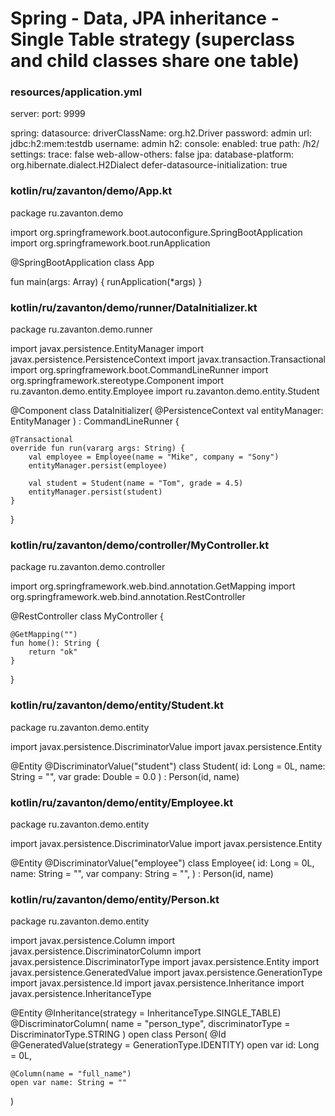 # Spring - Data, JPA inheritance - Single Table strategy (superclass and child classes share one table)



### resources/application.yml
server:
  port: 9999

spring:
  datasource:
    driverClassName: org.h2.Driver
    password: admin
    url: jdbc:h2:mem:testdb
    username: admin
  h2:
    console:
      enabled: true
      path: /h2/
      settings:
        trace: false
        web-allow-others: false
  jpa:
    database-platform: org.hibernate.dialect.H2Dialect
    defer-datasource-initialization: true










### kotlin/ru/zavanton/demo/App.kt
package ru.zavanton.demo

import org.springframework.boot.autoconfigure.SpringBootApplication
import org.springframework.boot.runApplication

@SpringBootApplication
class App

fun main(args: Array<String>) {
    runApplication<App>(*args)
}










### kotlin/ru/zavanton/demo/runner/DataInitializer.kt
package ru.zavanton.demo.runner

import javax.persistence.EntityManager
import javax.persistence.PersistenceContext
import javax.transaction.Transactional
import org.springframework.boot.CommandLineRunner
import org.springframework.stereotype.Component
import ru.zavanton.demo.entity.Employee
import ru.zavanton.demo.entity.Student

@Component
class DataInitializer(
    @PersistenceContext
    val entityManager: EntityManager
) : CommandLineRunner {

    @Transactional
    override fun run(vararg args: String) {
        val employee = Employee(name = "Mike", company = "Sony")
        entityManager.persist(employee)

        val student = Student(name = "Tom", grade = 4.5)
        entityManager.persist(student)
    }
}










### kotlin/ru/zavanton/demo/controller/MyController.kt
package ru.zavanton.demo.controller

import org.springframework.web.bind.annotation.GetMapping
import org.springframework.web.bind.annotation.RestController

@RestController
class MyController {

    @GetMapping("")
    fun home(): String {
        return "ok"
    }
}










### kotlin/ru/zavanton/demo/entity/Student.kt
package ru.zavanton.demo.entity

import javax.persistence.DiscriminatorValue
import javax.persistence.Entity

@Entity
@DiscriminatorValue("student")
class Student(
    id: Long = 0L,
    name: String = "",
    var grade: Double = 0.0
) : Person(id, name)










### kotlin/ru/zavanton/demo/entity/Employee.kt
package ru.zavanton.demo.entity

import javax.persistence.DiscriminatorValue
import javax.persistence.Entity

@Entity
@DiscriminatorValue("employee")
class Employee(
    id: Long = 0L,
    name: String = "",
    var company: String = "",
) : Person(id, name)










### kotlin/ru/zavanton/demo/entity/Person.kt
package ru.zavanton.demo.entity

import javax.persistence.Column
import javax.persistence.DiscriminatorColumn
import javax.persistence.DiscriminatorType
import javax.persistence.Entity
import javax.persistence.GeneratedValue
import javax.persistence.GenerationType
import javax.persistence.Id
import javax.persistence.Inheritance
import javax.persistence.InheritanceType

@Entity
@Inheritance(strategy = InheritanceType.SINGLE_TABLE)
@DiscriminatorColumn(
    name = "person_type",
    discriminatorType = DiscriminatorType.STRING
)
open class Person(
    @Id
    @GeneratedValue(strategy = GenerationType.IDENTITY)
    open var id: Long = 0L,

    @Column(name = "full_name")
    open var name: String = ""
)
